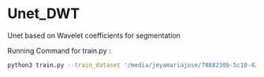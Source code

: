 # Unet_DWT
Unet based on Wavelet coefficients for segmentation


Running Command for train.py :
```bash
python3 train.py --train_dataset '/media/jeyamariajose/7888230b-5c10-4229-90f2-c78bdae9c5de/Data/Brain_Ultrasound/wavelets/db/train/' --val_dataset '/media/jeyamariajose/7888230b-5c10-4229-90f2-c78bdae9c5de/Data/Brain_Ultrasound/wavelets/db/test/' --model_name 'brainus_db2_lvl2' --checkpoint_path 'chk/brainus__lvl2'
```
